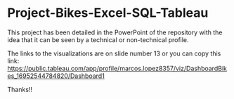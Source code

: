 # Project-Bikes-Excel-SQL-Tableau

This project has been detailed in the PowerPoint of the repository with the idea that it can be seen by a technical or non-technical profile.

The links to the visualizations are on slide number 13 or you can copy this link:
https://public.tableau.com/app/profile/marcos.lopez8357/viz/DashboardBikes_16952544784820/Dashboard1

Thanks!!

